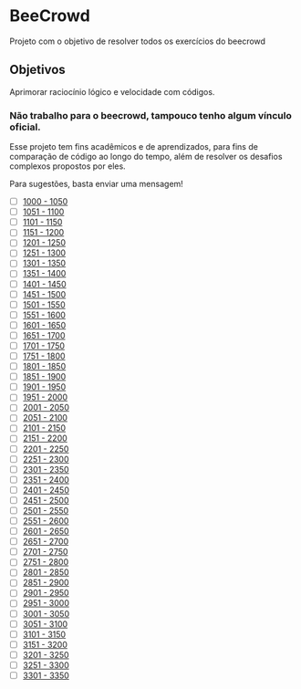 # BeeCrowd
Projeto com o objetivo de resolver todos os exercícios do beecrowd

## Objetivos
Aprimorar raciocínio lógico e velocidade com códigos.

### Não trabalho para o beecrowd, tampouco tenho algum vínculo oficial.
Esse projeto tem fins acadêmicos e de aprendizados, para fins de comparação de código ao longo do tempo, além de resolver os desafios complexos propostos por eles.

Para sugestões, basta enviar uma mensagem!

- [ ] [1000 - 1050](https://github.com/thiagoeletronicag7/BeeCrowd/blob/main/Exerc%C3%ADcios/1000-1050.md)
- [ ] [1051 - 1100](https://github.com/thiagoeletronicag7/BeeCrowd/blob/main/Exerc%C3%ADcios/1051-1100.md)
- [ ] [1101 - 1150](https://github.com/thiagoeletronicag7/BeeCrowd/blob/main/Exerc%C3%ADcios/1101-1150.md)
- [ ] [1151 - 1200](https://github.com/thiagoeletronicag7/BeeCrowd/blob/main/Exerc%C3%ADcios/1151-1200.md)
- [ ] [1201 - 1250](https://github.com/thiagoeletronicag7/BeeCrowd/blob/main/Exerc%C3%ADcios/1201-1250.md)
- [ ] [1251 - 1300](https://github.com/thiagoeletronicag7/BeeCrowd/blob/main/Exerc%C3%ADcios/1251-1300.md)
- [ ] [1301 - 1350](https://github.com/thiagoeletronicag7/BeeCrowd/blob/main/Exerc%C3%ADcios/1301-1350.md)
- [ ] [1351 - 1400](https://github.com/thiagoeletronicag7/BeeCrowd/blob/main/Exerc%C3%ADcios/1351-1400.md)
- [ ] [1401 - 1450](https://github.com/thiagoeletronicag7/BeeCrowd/blob/main/Exerc%C3%ADcios/1401-1450.md)
- [ ] [1451 - 1500](https://github.com/thiagoeletronicag7/BeeCrowd/blob/main/Exerc%C3%ADcios/1451-1500.md)
- [ ] [1501 - 1550](https://github.com/thiagoeletronicag7/BeeCrowd/blob/main/Exerc%C3%ADcios/1501-1550.md)
- [ ] [1551 - 1600](https://github.com/thiagoeletronicag7/BeeCrowd/blob/main/Exerc%C3%ADcios/1551-1600.md)
- [ ] [1601 - 1650](https://github.com/thiagoeletronicag7/BeeCrowd/blob/main/Exerc%C3%ADcios/1601-1650.md)
- [ ] [1651 - 1700](https://github.com/thiagoeletronicag7/BeeCrowd/blob/main/Exerc%C3%ADcios/1651-1700.md)
- [ ] [1701 - 1750](https://github.com/thiagoeletronicag7/BeeCrowd/blob/main/Exerc%C3%ADcios/1701-1750.md)
- [ ] [1751 - 1800](https://github.com/thiagoeletronicag7/BeeCrowd/blob/main/Exerc%C3%ADcios/1751-1800.md)
- [ ] [1801 - 1850](https://github.com/thiagoeletronicag7/BeeCrowd/blob/main/Exerc%C3%ADcios/1801-1850.md)
- [ ] [1851 - 1900](https://github.com/thiagoeletronicag7/BeeCrowd/blob/main/Exerc%C3%ADcios/1851-1900.md)
- [ ] [1901 - 1950](https://github.com/thiagoeletronicag7/BeeCrowd/blob/main/Exerc%C3%ADcios/1901-1950.md)
- [ ] [1951 - 2000](https://github.com/thiagoeletronicag7/BeeCrowd/blob/main/Exerc%C3%ADcios/1951-2000.md)
- [ ] [2001 - 2050](https://github.com/thiagoeletronicag7/BeeCrowd/blob/main/Exerc%C3%ADcios/2001-2050.md)
- [ ] [2051 - 2100](https://github.com/thiagoeletronicag7/BeeCrowd/blob/main/Exerc%C3%ADcios/2051-2100.md)
- [ ] [2101 - 2150](https://github.com/thiagoeletronicag7/BeeCrowd/blob/main/Exerc%C3%ADcios/2101-2150.md)
- [ ] [2151 - 2200](https://github.com/thiagoeletronicag7/BeeCrowd/blob/main/Exerc%C3%ADcios/2151-2200.md)
- [ ] [2201 - 2250](https://github.com/thiagoeletronicag7/BeeCrowd/blob/main/Exerc%C3%ADcios/2201-2250.md)
- [ ] [2251 - 2300](https://github.com/thiagoeletronicag7/BeeCrowd/blob/main/Exerc%C3%ADcios/2251-2300.md)
- [ ] [2301 - 2350](https://github.com/thiagoeletronicag7/BeeCrowd/blob/main/Exerc%C3%ADcios/2301-2350.md)
- [ ] [2351 - 2400](https://github.com/thiagoeletronicag7/BeeCrowd/blob/main/Exerc%C3%ADcios/2351-2400.md)
- [ ] [2401 - 2450](https://github.com/thiagoeletronicag7/BeeCrowd/blob/main/Exerc%C3%ADcios/2401-2450.md)
- [ ] [2451 - 2500](https://github.com/thiagoeletronicag7/BeeCrowd/blob/main/Exerc%C3%ADcios/2451-2500.md)
- [ ] [2501 - 2550](https://github.com/thiagoeletronicag7/BeeCrowd/blob/main/Exerc%C3%ADcios/2501-2550.md)
- [ ] [2551 - 2600](https://github.com/thiagoeletronicag7/BeeCrowd/blob/main/Exerc%C3%ADcios/2551-2600.md)
- [ ] [2601 - 2650](https://github.com/thiagoeletronicag7/BeeCrowd/blob/main/Exerc%C3%ADcios/2601-2650.md)
- [ ] [2651 - 2700](https://github.com/thiagoeletronicag7/BeeCrowd/blob/main/Exerc%C3%ADcios/2651-2700.md)
- [ ] [2701 - 2750](https://github.com/thiagoeletronicag7/BeeCrowd/blob/main/Exerc%C3%ADcios/2701-2750.md)
- [ ] [2751 - 2800](https://github.com/thiagoeletronicag7/BeeCrowd/blob/main/Exerc%C3%ADcios/2751-2800.md)
- [ ] [2801 - 2850](https://github.com/thiagoeletronicag7/BeeCrowd/blob/main/Exerc%C3%ADcios/2801-2850.md)
- [ ] [2851 - 2900](https://github.com/thiagoeletronicag7/BeeCrowd/blob/main/Exerc%C3%ADcios/2851-2900.md)
- [ ] [2901 - 2950](https://github.com/thiagoeletronicag7/BeeCrowd/blob/main/Exerc%C3%ADcios/2901-2950.md)
- [ ] [2951 - 3000](https://github.com/thiagoeletronicag7/BeeCrowd/blob/main/Exerc%C3%ADcios/2951-3000.md)
- [ ] [3001 - 3050](https://github.com/thiagoeletronicag7/BeeCrowd/blob/main/Exerc%C3%ADcios/3001-3050.md)
- [ ] [3051 - 3100](https://github.com/thiagoeletronicag7/BeeCrowd/blob/main/Exerc%C3%ADcios/3051-3100.md)
- [ ] [3101 - 3150](https://github.com/thiagoeletronicag7/BeeCrowd/blob/main/Exerc%C3%ADcios/3101-3150.md)
- [ ] [3151 - 3200](https://github.com/thiagoeletronicag7/BeeCrowd/blob/main/Exerc%C3%ADcios/3151-3200.md)
- [ ] [3201 - 3250](https://github.com/thiagoeletronicag7/BeeCrowd/blob/main/Exerc%C3%ADcios/3201-3250.md)
- [ ] [3251 - 3300](https://github.com/thiagoeletronicag7/BeeCrowd/blob/main/Exerc%C3%ADcios/3251-3300.md)
- [ ] [3301 - 3350](https://github.com/thiagoeletronicag7/BeeCrowd/blob/main/Exerc%C3%ADcios/3301-3350.md)
